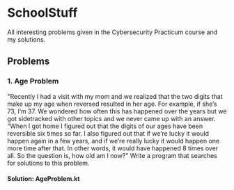 # SchoolStuff
All interesting problems given in the Cybersecurity Practicum course and my solutions.

## Problems

### 1. Age Problem

"Recently I had a visit with my mom and we realized that the two digits that make up my age when
reversed resulted in her age. For example, if she’s 73, I’m 37. We wondered how often this has happened
over the years but we got sidetracked with other topics and we never came up with an answer. “When I
got home I figured out that the digits of our ages have been reversible six times so far. I also figured out
that if we’re lucky it would happen again in a few years, and if we’re really lucky it would happen one
more time after that. In other words, it would have happened 8 times over all. So the question is, how old
am I now?"
Write a program that searches for solutions to this problem.

#### Solution: AgeProblem.kt
